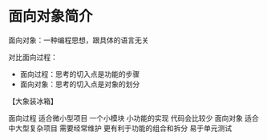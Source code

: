 # 面向对象简介

面向对象：一种编程思想，跟具体的语言无关


对比面向过程：

- 面向过程：思考的切入点是功能的步骤
- 面向对象：思考的切入点是对象的划分

【大象装冰箱】

面向过程 适合微小型项目 一个小模块 小功能的实现 代码会比较少 
面向对象 适合中大型复杂项目 需要经常维护 更有利于功能的组合和拆分 易于单元测试 